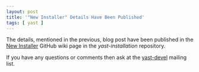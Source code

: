 ```yaml
---
layout: post
title: '"New Installer" Details Have Been Published'
tags: [ yast ]
---
```


The details, mentioned in the previous, blog post have been published in the
[New Installer](https://github.com/yast/yast-installation/wiki/New-Installer)
GitHub wiki page in the *yast-installation* repository.  

If you have any questions or comments then ask at the
[yast-devel](http://lists.opensuse.org/yast-devel) mailing list.
